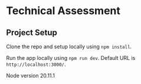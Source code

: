 # Technical Assessment

## Project Setup

Clone the repo and setup locally using `npm install`.

Run the app locally using `npm run dev`. Default URL is `http://localhost:3000/`.

Node version 20.11.1

